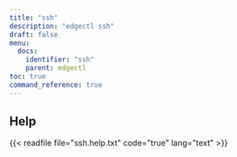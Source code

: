 ```yaml
---
title: "ssh"
description: "edgectl ssh"
draft: false
menu:
  docs:
    identifier: "ssh"
    parent: edgectl
toc: true
command_reference: true
---
```


## Help

{{< readfile file="ssh.help.txt" code="true" lang="text" >}}
